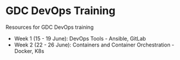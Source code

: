 # GDC DevOps Training
Resources for GDC DevOps training

- Week 1 (15 - 19 June): DevOps Tools - Ansible, GitLab
- Week 2 (22 - 26 June): Containers and Container Orchestration - Docker, K8s
